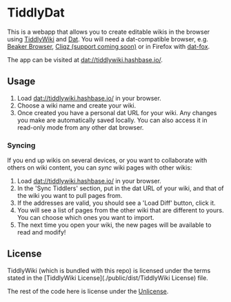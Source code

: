 # TiddlyDat

This is a webapp that allows you to create editable wikis in the browser using [TiddlyWiki](https://tiddlywiki.com/) and [Dat](https://dat.foundation/). You will need a dat-compatible browser, e.g. [Beaker Browser](https://beakerbrowser.com/), [Cliqz (support coming soon)](https://cliqz.com/en/download) or in Firefox with [dat-fox](https://addons.mozilla.org/en-US/firefox/addon/dat-p2p-protocol/).

The app can be visited at [dat://tiddlywiki.hashbase.io/](dat://tiddlywiki.hashbase.io/).

## Usage

 1. Load [dat://tiddlywiki.hashbase.io/](dat://tiddlywiki.hashbase.io/) in your browser.
 2. Choose a wiki name and create your wiki.
 3. Once created you have a personal dat URL for your wiki. Any changes you make are automatically saved locally. You can also access it in read-only mode from any other dat browser.

### Syncing

If you end up wikis on several devices, or you want to collaborate with others on wiki content, you can _sync_ wiki pages with other wikis:
 1. Load [dat://tiddlywiki.hashbase.io/](dat://tiddlywiki.hashbase.io/) in your browser.
 2. In the 'Sync Tiddlers' section, put in the dat URL of your wiki, and that of the wiki you want to pull pages from.
 3. If the addresses are valid, you should see a 'Load Diff' button, click it.
 4. You will see a list of pages from the other wiki that are different to yours. You can choose which ones you want to import.
 5. The next time you open your wiki, the new pages will be available to read and modify!

## License

TiddlyWiki (which is bundled with this repo) is licensed under the terms stated in the [TiddlyWiki License](./public/dist/TiddlyWiki License) file.

The rest of the code here is license under the [Unlicense](https://choosealicense.com/licenses/unlicense/).
